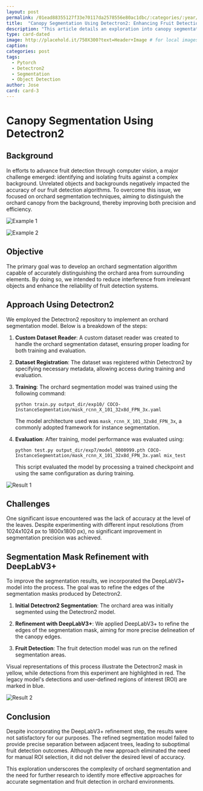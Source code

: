 ```yaml
---
layout: post
permalink: /01ead88355127f33e70117da2578556e80ac1dbc/:categories/:year/:month/:day/:title:output_ext
title:  "Canopy Segmentation Using Detectron2: Enhancing Fruit Detection in Orchards"
description: "This article details an exploration into canopy segmentation for orchards using Detectron2 and DeepLabV3+ models"
type: card-dated
image: http://placehold.it/750X300?text=Header+Image # for local images, place in /assets/img/posts/
caption: 
categories: post
tags: 
  - Pytorch
  - Detectron2
  - Segmentation
  - Object Detection
author: Jose
card: card-3
---
```


# Canopy Segmentation Using Detectron2

## Background
In efforts to advance fruit detection through computer vision, a major challenge emerged: identifying and isolating fruits against a complex background. Unrelated objects and backgrounds negatively impacted the accuracy of our fruit detection algorithms. To overcome this issue, we focused on orchard segmentation techniques, aiming to distinguish the orchard canopy from the background, thereby improving both precision and efficiency.

![Example 1](/assets/img/posts/detectron2/background_1.jpg)

![Example 2](/assets/img/posts/detectron2/background_2.jpg)

## Objective
The primary goal was to develop an orchard segmentation algorithm capable of accurately distinguishing the orchard area from surrounding elements. By doing so, we intended to reduce interference from irrelevant objects and enhance the reliability of fruit detection systems.

## Approach Using Detectron2
We employed the Detectron2 repository to implement an orchard segmentation model. Below is a breakdown of the steps:

1. **Custom Dataset Reader**: A custom dataset reader was created to handle the orchard segmentation dataset, ensuring proper loading for both training and evaluation.

2. **Dataset Registration**: The dataset was registered within Detectron2 by specifying necessary metadata, allowing access during training and evaluation.

3. **Training**: The orchard segmentation model was trained using the following command:
   ```
   python train.py output_dir/exp10/ COCO-InstanceSegmentation/mask_rcnn_X_101_32x8d_FPN_3x.yaml
   ```
   The model architecture used was `mask_rcnn_X_101_32x8d_FPN_3x`, a commonly adopted framework for instance segmentation.

4. **Evaluation**: After training, model performance was evaluated using:
   ```
   python test.py output_dir/exp7/model_0000999.pth COCO-InstanceSegmentation/mask_rcnn_X_101_32x8d_FPN_3x.yaml mix_test
   ```
   This script evaluated the model by processing a trained checkpoint and using the same configuration as during training.

![Result 1](/assets/img/posts/detectron2/result.jpg)

## Challenges
One significant issue encountered was the lack of accuracy at the level of the leaves. Despite experimenting with different input resolutions (from 1024x1024 px to 1800x1800 px), no significant improvement in segmentation precision was achieved.

## Segmentation Mask Refinement with DeepLabV3+
To improve the segmentation results, we incorporated the DeepLabV3+ model into the process. The goal was to refine the edges of the segmentation masks produced by Detectron2. 

1. **Initial Detectron2 Segmentation**: The orchard area was initially segmented using the Detectron2 model.
  
2. **Refinement with DeepLabV3+**: We applied DeepLabV3+ to refine the edges of the segmentation mask, aiming for more precise delineation of the canopy edges.

3. **Fruit Detection**: The fruit detection model was run on the refined segmentation areas.

Visual representations of this process illustrate the Detectron2 mask in yellow, while detections from this experiment are highlighted in red. The legacy model's detections and user-defined regions of interest (ROI) are marked in blue.

![Result 2](/assets/img/posts/detectron2/result2.jpg)

## Conclusion
Despite incorporating the DeepLabV3+ refinement step, the results were not satisfactory for our purposes. The refined segmentation model failed to provide precise separation between adjacent trees, leading to suboptimal fruit detection outcomes. Although the new approach eliminated the need for manual ROI selection, it did not deliver the desired level of accuracy.

This exploration underscores the complexity of orchard segmentation and the need for further research to identify more effective approaches for accurate segmentation and fruit detection in orchard environments.
